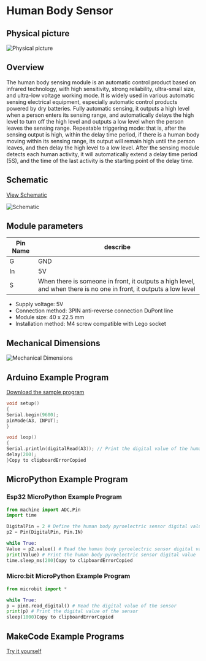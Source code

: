 # Human Body Sensor

## Physical picture



![Physical picture](http://localhost:3000/en/ph2.0_sensors/sensors/human_body_sensor/picture/human_body_sensor.png)



## Overview

The human body sensing module is an automatic control product based on infrared technology, with high sensitivity, strong reliability, ultra-small size, and ultra-low voltage working mode. It is widely used in various automatic sensing electrical equipment, especially automatic control products powered by dry batteries. Fully automatic sensing, it outputs a high level when a person enters its sensing range, and automatically delays the high level to turn off the high level and outputs a low level when the person leaves the sensing range. Repeatable triggering mode: that is, after the sensing output is high, within the delay time period, if there is a human body moving within its sensing range, its output will remain high until the person leaves, and then delay the high level to a low level. After the sensing module detects each human activity, it will automatically extend a delay time period (5S), and the time of the last activity is the starting point of the delay time.

## Schematic

[View Schematic](en/ph2.0_sensors/sensors/human_body_sensor/human_body_sensor_schematic.pdf)



![Schematic](http://localhost:3000/en/ph2.0_sensors/sensors/human_body_sensor/picture/human_body_sensor_schematic.png)



## Module parameters

| Pin Name | describe                                                     |
| -------- | ------------------------------------------------------------ |
| G        | GND                                                          |
| In       | 5V                                                           |
| S        | When there is someone in front, it outputs a high level, and when there is no one in front, it outputs a low level |

- Supply voltage: 5V
- Connection method: 3PIN anti-reverse connection DuPont line
- Module size: 40 x 22.5 mm
- Installation method: M4 screw compatible with Lego socket

## Mechanical Dimensions



![Mechanical Dimensions](http://localhost:3000/en/ph2.0_sensors/sensors/human_body_sensor/picture/human_body_sensor_assembly.png)



## Arduino Example Program

[Download the sample program](en/ph2.0_sensors/sensors/grayscale_sensor/grayscale_sensor.zip)

```c
void setup()
{
Serial.begin(9600);
pinMode(A3, INPUT);
}

void loop()
{
Serial.println(digitalRead(A3)); // Print the digital value of the human body pyroelectric sensor
delay(200);
}Copy to clipboardErrorCopied
```

## MicroPython Example Program

### Esp32 MicroPython Example Program



```python
from machine import ADC,Pin
import time

DigitalPin = 2 # Define the human body pyroelectric sensor digital value pin
p2 = Pin(DigitalPin, Pin.IN)

while True:
Value = p2.value() # Read the human body pyroelectric sensor digital value
print(Value) # Print the human body pyroelectric sensor digital value
time.sleep_ms(200)Copy to clipboardErrorCopied
```

### Micro:bit MicroPython Example Program

```python
from microbit import *

while True:
p = pin8.read_digital() # Read the digital value of the sensor
print(p) # Print the digital value of the sensor
sleep(1000)Copy to clipboardErrorCopied
```

## MakeCode Example Programs

[Try it yourself](https://makecode.microbit.org/_Vhka6M8PFXyh)